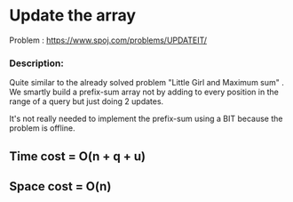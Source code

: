 # Update the array
Problem : https://www.spoj.com/problems/UPDATEIT/

### Description:
Quite similar to the already solved problem "Little Girl and Maximum sum"
.
We smartly build a prefix-sum array not by adding to every position in the range of a query but just doing 2 updates.

It's not really needed to implement the prefix-sum using a BIT because the problem is offline.

## Time  cost = O(n + q + u)
## Space cost = O(n)

